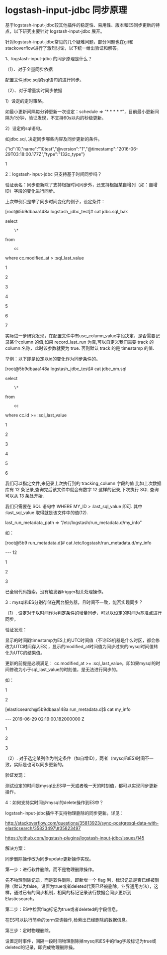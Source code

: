 # logstash-input-jdbc 同步原理

基于logstash-input-jdbc较其他插件的稳定性、易用性、版本和ES同步更新的特点，以下研究主要针对 logstash-input-jdbc 展开。 

针对logstash-input-jdbc常见的几个疑难问题，部分问题也在git和stackoverflow进行了激烈讨论，以下统一给出验证和解答。



1、logstash-input-jdbc 的同步原理是什么？

（1）、对于全量同步依据

配置文件jdbc.sql的sql语句的进行同步。



（2）、对于增量实时同步依据

1）设定的定时策略。

如最小更新间隔每分钟更新一次设定：schedule =&gt; “\* \* \* \* \*”，目前最小更新间隔为1分钟，验证发现，不支持60s以内的秒级更新。



2）设定的sql语句。

如jdbc.sql, 决定同步哪些内容及同步更新的条件。



{"id":10,"name":"10test","@version":"1","@timestamp":"2016-06-29T03:18:00.177Z","type":"132c\_type"}

1

2：logstash-input-jdbc 只支持基于时间同步吗？

验证表名：同步更新除了支持根据时间同步外，还支持根据某自增列（如：自增ID）字段的变化进行同步。



上次举例只是举了同步时间变化的例子，设定条件：



\[root@5b9dbaaa148a logstash\_jdbc\_test\]\# cat jdbc.sql\_bak



select

        \*

from

        cc

where   cc.modified\_at &gt; :sql\_last\_value

1

2

3

4

5

6

7

实际进一步研究发现，在配置文件中有use\_column\_value字段决定，是否需要记录某个column 的值,如果 record\_last\_run 为真,可以自定义我们需要 track 的 column 名称，此时该参数就要为 true. 否则默认 track 的是 timestamp 的值.



举例：以下即是设定以id的变化作为同步条件的。



\[root@5b9dbaaa148a logstash\_jdbc\_test\]\# cat jdbc\_xm.sql

select

        \*

from

        cc

where   cc.id &gt;= :sql\_last\_value

1

2

3

4

5

6

我们可以指定文件,来记录上次执行到的 tracking\_column 字段的值 比如上次数据库有 12 条记录,查询完后该文件中就会有数字 12 这样的记录,下次执行 SQL 查询可以从 13 条处开始.



我们只需要在 SQL 语句中 WHERE MY\_ID &gt; :last\_sql\_value 即可. 其中 :last\_sql\_value 取得就是该文件中的值\(12\).



last\_run\_metadata\_path =&gt; “/etc/logstash/run\_metadata.d/my\_info”



如：



\[root@5b9 run\_metadata.d\]\# cat /etc/logstash/run\_metadata.d/my\_info



--- 12

1

2

3

已全局代码搜索，没有触发器trigger相关处理操作。



3：mysql和ES分别存储在两台服务器，且时间不一致，能否实现同步？

（1）. 设定对于以时间作为判定条件的增量同步，可以以设定的时间为基准点进行同步。

验证发现：



显示的时间戳timestamp为ES上的UTC时间值（不论ES机器是什么时区，都会修改为UTC时间存入ES），显示的modified\_at时间值为同步过来的mysql时间值转化为UTC的结果值。



更新的前提是必须满足： cc.modified\_at &gt;= :sql\_last\_value。即如果mysql的时间修改为小于sql\_last\_value的时刻值，是无法进行同步的。



   如：

1

2

\[elasticsearch@5b9dbaaa148a run\_metadata.d\]$ cat my\_info



--- 2016-06-29 02:19:00.182000000 Z

1

2

3

（2）. 对于选定某列作为判定条件（如自增ID），两者（mysql和ES\)时间不一致，实际是也可以同步更新的。

验证发现：



测试设定的时间是mysql比ES早一天或者晚一天的时刻值，都可以实现同步更新操作。



4：如何支持实时同步mysql的delete操作到ES中？

logstash-input-jdbc插件不支持物理删除的同步更新。详见：



http://stackoverflow.com/questions/35813923/sync-postgresql-data-with-elasticsearch/35823497\#35823497



https://github.com/logstash-plugins/logstash-input-jdbc/issues/145



解决方案：



同步删除操作改为同步update更新操作实现。



第一步：进行软件删除，而不是物理删除操作。

先不物理删除记录，而是软件删除，即新增一个 flag 列，标识记录是否已经被删除（默认为false，设置为true或者deleted代表已经被删除，业界通用方法），这样，通过已有的同步机制，相同的标记记录该行数据会同步更新到Elasticsearch。



第二步：ES中检索flag标记为true或者deleted的字段信息。

在ES可以执行简单的term查询操作,检索出已经删除的数据信息。



第三步：定时物理删除。

设置定时事件，间隔一段时间物理删除掉mysql和ES中的flag字段标记为true或deleted的记录，即完成物理删除操。




